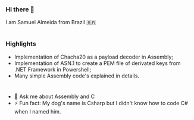 ### Hi there 👋
I am Samuel Almeida from Brazil 🇧🇷

 # #
### Highlights
* Implementation of Chacha20 as a payload decoder in Assembly;
* Implementation of ASN.1 to create a PEM file of derivated keys from .NET Framework in Powershell;
* Many simple Assembly code's explained in details.

 # #
- 💬 Ask me about Assembly and C
- ⚡ Fun fact: My dog's name is Csharp but I didn't know how to code C# when I named him.



<!--
**bugsam/bugsam** is a ✨ _special_ ✨ repository because its `README.md` (this file) appears on your GitHub profile.

Here are some ideas to get you started:

- 🔭 I’m currently working on ...
- 🌱 I’m currently learning ...
- 👯 I’m looking to collaborate on ...
- 🤔 I’m looking for help with ...
- 💬 Ask me about ...
- 📫 How to reach me: ...
- 😄 Pronouns: ...
- ⚡ Fun fact: ...
-->
